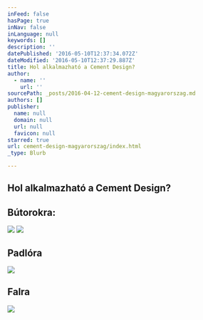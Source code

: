 ```yaml
---
inFeed: false
hasPage: true
inNav: false
inLanguage: null
keywords: []
description: ''
datePublished: '2016-05-10T12:37:34.072Z'
dateModified: '2016-05-10T12:37:29.887Z'
title: Hol alkalmazható a Cement Design?
author:
  - name: ''
    url: ''
sourcePath: _posts/2016-04-12-cement-design-magyarorszag.md
authors: []
publisher:
  name: null
  domain: null
  url: null
  favicon: null
starred: true
url: cement-design-magyarorszag/index.html
_type: Blurb

---
```

## Hol alkalmazható a Cement Design?

## Bútorokra:
![](https://the-grid-user-content.s3-us-west-2.amazonaws.com/f2c56ac0-cfa7-4c84-8d98-338339318c91.jpg)
![](https://the-grid-user-content.s3-us-west-2.amazonaws.com/025caa02-5ca5-4eda-b6e7-a82037ad8b43.jpg)

## Padlóra
![](https://the-grid-user-content.s3-us-west-2.amazonaws.com/93627977-36a8-4152-8d1e-aadf9095242a.jpg)

## Falra
![](https://the-grid-user-content.s3-us-west-2.amazonaws.com/39807654-200f-4ebd-b007-1d18e6bb42d2.jpg)